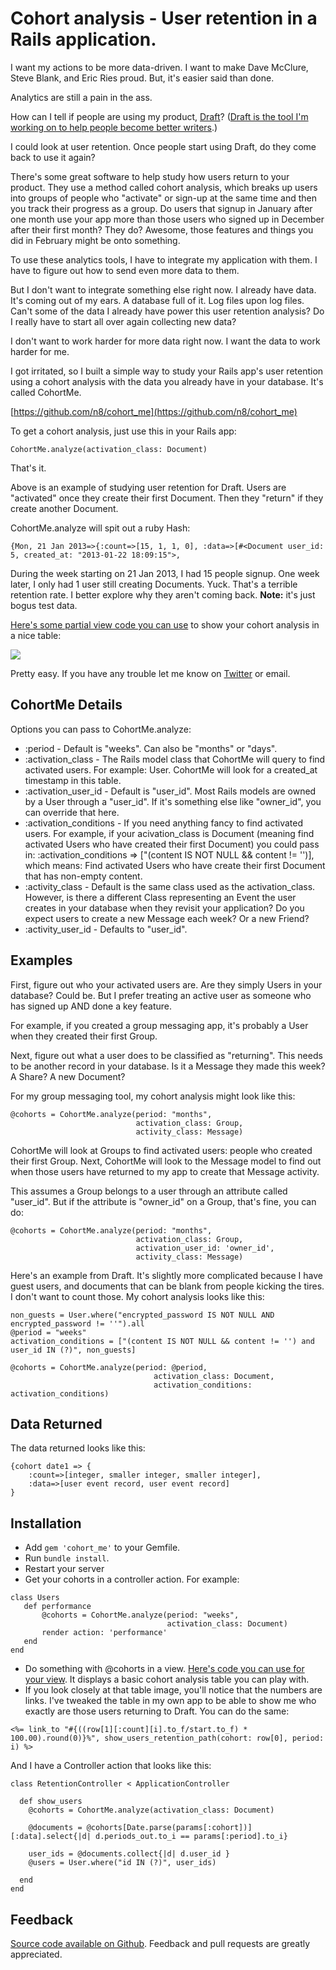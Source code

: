 # Cohort analysis - User retention in a Rails application.

I want my actions to be more data-driven. I want to make Dave McClure, Steve Blank, and Eric Ries proud. But, it's easier said than done. 

Analytics are still a pain in the ass. 

How can I tell if people are using my product, [Draft](https://draftin.com/)? ([Draft is the tool I'm working on to help people become better writers](http://ninjasandrobots.com/draft-version-control-for-writing).) 

I could look at user retention. Once people start using Draft, do they come back to use it again? 

There's some great software to help study how users return to your product. They use a method called cohort analysis, which breaks up users into groups of people who "activate" or sign-up at the same time and then you track their progress as a group. Do users that signup in January after one month use your app more than those users who signed up in December after their first month? They do? Awesome, those features and things you did in February might be onto something.

To use these analytics tools, I have to integrate my application with them. I have to figure out how to send even more data to them.  

But I don't want to integrate something else right now. I already have data. It's coming out of my ears. A database full of it. Log files upon log files. Can't some of the data I already have power this user retention analysis? Do I really have to start all over again collecting new data?

I don't want to work harder for more data right now. I want the data to work harder for me.

I got irritated, so I built a simple way to study your Rails app's user retention using a cohort analysis with the data you already have in your database. It's called CohortMe.

[https://github.com/n8/cohort_me](https://github.com/n8/cohort_me)

To get a cohort analysis, just use this in your Rails app: 

```
CohortMe.analyze(activation_class: Document)
```

That's it. 

Above is an example of studying user retention for Draft. Users are "activated" once they create their first Document. Then they "return" if they create another Document. 

CohortMe.analyze will spit out a ruby Hash: 

```
{Mon, 21 Jan 2013=>{:count=>[15, 1, 1, 0], :data=>[#<Document user_id: 5, created_at: "2013-01-22 18:09:15">,
```

During the week starting on 21 Jan 2013, I had 15 people signup. One week later, I only had 1 user still creating Documents. Yuck. That's a terrible retention rate. I better explore why they aren't coming back. **Note:** it's just bogus test data.

[Here's some partial view code you can use](https://raw.github.com/n8/cohort_me/master/lib/cohort_me/_cohort_table.html.erb) to show your cohort analysis in a nice table: 

![](http://i.imgur.com/qBbkZv8.png)

Pretty easy. If you have any trouble let me know on [Twitter](https://twitter.com/natekontny) or email.



CohortMe Details
----------------

Options you can pass to CohortMe.analyze:

* :period - Default is "weeks". Can also be "months" or "days".
* :activation_class - The Rails model class that CohortMe will query to find activated users. For example: User. CohortMe will look for a created_at timestamp in this table.
* :activation_user_id - Default is "user_id". Most Rails models are owned by a User through a "user_id". If it's something else like "owner_id", you can override that here.
* :activation_conditions - If you need anything fancy to find activated users. For example, if your acivation_class is Document (meaning find activated Users who have created their first Document) you could pass in:  :activation_conditions => ["(content IS NOT NULL && content != '')], which means: Find activated Users who have create their first Document that has non-empty content.
* :activity_class - Default is the same class used as the activation_class. However, is there a different Class representing an Event the user creates in your database when they revisit your application? Do you expect users to create a new Message each week? Or a new Friend?
* :activity_user_id - Defaults to "user_id". 


Examples
--------- 

First, figure out who your activated users are. Are they simply Users in your database? Could be. But I prefer treating an active user as someone who has signed up AND done a key feature. 

For example, if you created a group messaging app, it's probably a User when they created their first Group.

Next, figure out what a user does to be classified as "returning". This needs to be another record in your database. Is it a Message they made this week? A Share? A new Document?

For my group messaging tool, my cohort analysis might look like this: 

```
@cohorts = CohortMe.analyze(period: "months", 
                            activation_class: Group, 
                            activity_class: Message)
```

CohortMe will look at Groups to find activated users: people who created their first Group. Next, CohortMe will look to the Message model to find out when those users have returned to my app to create that Message activity. 

This assumes a Group belongs to a user through an attribute called "user_id". But if the attribute is "owner_id" on a Group, that's fine, you can do: 

```
@cohorts = CohortMe.analyze(period: "months", 
                            activation_class: Group, 
                            activation_user_id: 'owner_id',
                            activity_class: Message)
```

Here's an example from Draft. It's slightly more complicated because I have guest users, and documents that can be blank from people kicking the tires. I don't want to count those. My cohort analysis looks like this: 

```
non_guests = User.where("encrypted_password IS NOT NULL AND encrypted_password != ''").all
@period = "weeks"
activation_conditions = ["(content IS NOT NULL && content != '') and user_id IN (?)", non_guests]

@cohorts = CohortMe.analyze(period: @period, 
                                activation_class: Document, 
                                activation_conditions: activation_conditions)
```

Data Returned
-------------
The data returned looks like this: 

```
{cohort date1 => {
    :count=>[integer, smaller integer, smaller integer], 
    :data=>[user event record, user event record]
}
```

Installation
------------

- Add `gem 'cohort_me'` to your Gemfile.
- Run `bundle install`.
- Restart your server 
- Get your cohorts in a controller action. For example:

```
class Users
   def performance
       @cohorts = CohortMe.analyze(period: "weeks", 
                                   activation_class: Document)
       render action: 'performance'
   end
end
```

- Do something with @cohorts in a view. 
[Here's code you can use for your view](https://raw.github.com/n8/cohort_me/master/lib/cohort_me/_cohort_table.html.erb). It displays a basic cohort analysis table you can play with. 
- If you look closely at that table image, you'll notice that the numbers are links. I've tweaked the table in my own app to be able to show me who exactly are those users returning to Draft. You can do the same: 

```
<%= link_to "#{((row[1][:count][i].to_f/start.to_f) * 100.00).round(0)}%", show_users_retention_path(cohort: row[0], period: i) %>
```

And I have a Controller action that looks like this: 

```
class RetentionController < ApplicationController

  def show_users
    @cohorts = CohortMe.analyze(activation_class: Document)

    @documents = @cohorts[Date.parse(params[:cohort])][:data].select{|d| d.periods_out.to_i == params[:period].to_i}

    user_ids = @documents.collect{|d| d.user_id }
    @users = User.where("id IN (?)", user_ids)
    
  end
end
```

Feedback
--------
[Source code available on Github](https://github.com/n8/cohort_me). Feedback and pull requests are greatly appreciated.  


